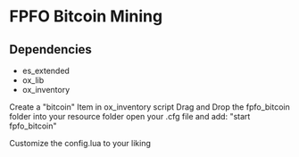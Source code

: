 # FPFO Bitcoin Mining

## Dependencies
- es_extended
- ox_lib
- ox_inventory

Create a "bitcoin" Item in ox_inventory script
Drag and Drop the fpfo_bitcoin folder into your resource folder
open your .cfg file and add: "start fpfo_bitcoin"

Customize the config.lua to your liking
